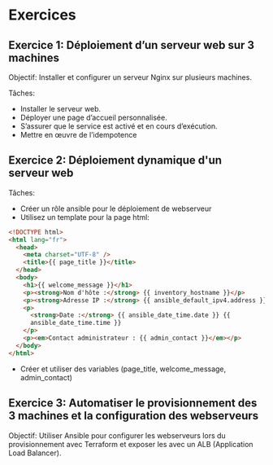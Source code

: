 # Exercices

## Exercice 1: Déploiement d’un serveur web sur 3 machines

Objectif: Installer et configurer un serveur Nginx sur plusieurs machines.

Tâches:

- Installer le serveur web.
- Déployer une page d’accueil personnalisée.
- S’assurer que le service est activé et en cours d’exécution.
- Mettre en œuvre de l’idempotence

## Exercice 2: Déploiement dynamique d'un serveur web

Tâches:

- Créer un rôle ansible pour le déploiement de webserveur
- Utilisez un template pour la page html:

```html
<!DOCTYPE html>
<html lang="fr">
  <head>
    <meta charset="UTF-8" />
    <title>{{ page_title }}</title>
  </head>
  <body>
    <h1>{{ welcome_message }}</h1>
    <p><strong>Nom d'hôte :</strong> {{ inventory_hostname }}</p>
    <p><strong>Adresse IP :</strong> {{ ansible_default_ipv4.address }}</p>
    <p>
      <strong>Date :</strong> {{ ansible_date_time.date }} {{
      ansible_date_time.time }}
    </p>
    <p><em>Contact administrateur : {{ admin_contact }}</em></p>
  </body>
</html>
```

- Créer et utiliser des variables (page_title, welcome_message, admin_contact)

## Exercice 3: Automatiser le provisionnement des 3 machines et la configuration des webserveurs

Objectif: Utiliser Ansible pour configurer les webserveurs lors du provisionnement avec Terraform et exposer les avec un ALB (Application Load Balancer).
